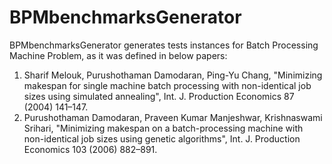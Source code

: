 # BPMbenchmarksGenerator
BPMbenchmarksGenerator generates tests instances for Batch Processing Machine Problem, as it was defined in below papers:

1. Sharif Melouk, Purushothaman Damodaran, Ping-Yu Chang, "Minimizing makespan for single machine batch processing with non-identical job sizes using simulated annealing", Int. J. Production Economics 87 (2004) 141–147.
2. Purushothaman Damodaran, Praveen Kumar Manjeshwar, Krishnaswami Srihari, "Minimizing makespan on a batch-processing machine with non-identical job sizes using genetic algorithms", Int. J. Production Economics 103 (2006) 882–891.
